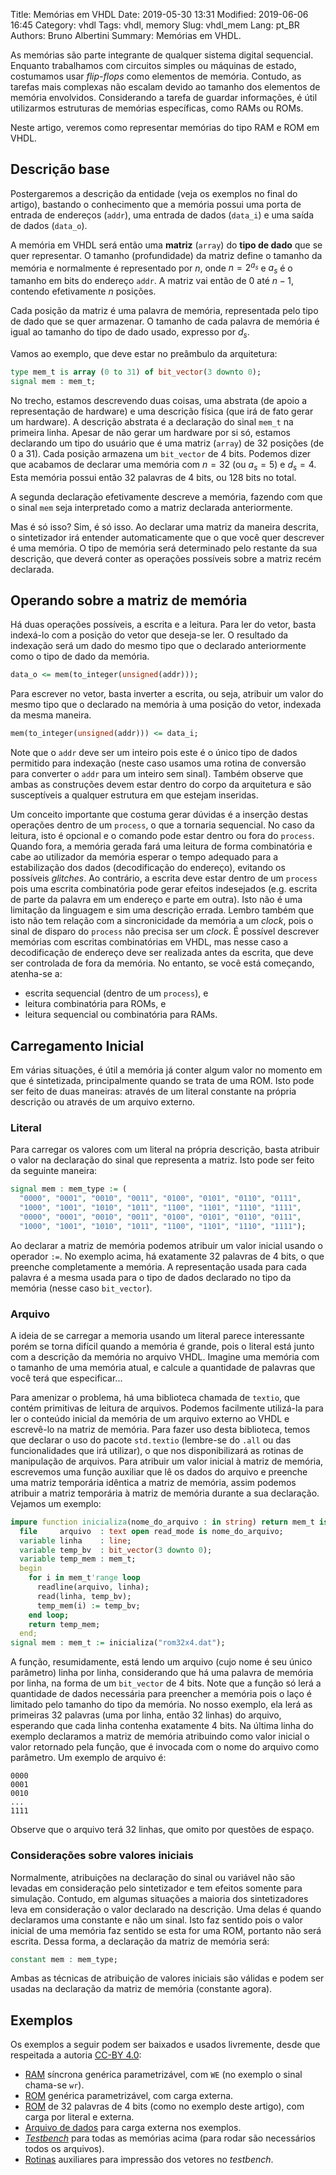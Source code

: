 Title: Memórias em VHDL
Date: 2019-05-30 13:31
Modified: 2019-06-06 16:45
Category: vhdl
Tags: vhdl, memory
Slug: vhdl_mem
Lang: pt_BR
Authors: Bruno Albertini
Summary: Memórias em VHDL.

As memórias são parte integrante de qualquer sistema digital sequencial. Enquanto trabalhamos com circuitos simples ou máquinas de estado, costumamos usar _flip-flops_ como elementos de memória. Contudo, as tarefas mais complexas não escalam devido ao tamanho dos elementos de memória envolvidos. Considerando a tarefa de guardar informações, é útil utilizarmos estruturas de memórias específicas, como RAMs ou ROMs.

Neste artigo, veremos como representar memórias do tipo RAM e ROM em VHDL.

## Descrição base
Postergaremos a descrição da entidade (veja os exemplos no final do artigo), bastando o conhecimento que a memória possui uma porta de entrada de endereços (`addr`), uma entrada de dados (`data_i`) e uma saída de dados (`data_o`).

A memória em VHDL será então uma **matriz** (`array`) do **tipo de dado** que se quer representar. O tamanho (profundidade) da matriz define o tamanho da memória e normalmente é representado por $n$, onde $n=2^{a_s}$ e $a_s$ é o tamanho em bits do endereço `addr`. A matriz vai então de $0$ até $n-1$, contendo efetivamente $n$ posições.

Cada posição da matriz é uma palavra de memória, representada pelo tipo de dado que se quer armazenar. O tamanho de cada palavra de memória é igual ao tamanho do tipo de dado usado, expresso por $d_s$.

Vamos ao exemplo, que deve estar no preâmbulo da arquitetura:

```vhdl
type mem_t is array (0 to 31) of bit_vector(3 downto 0);
signal mem : mem_t;
```

No trecho, estamos descrevendo duas coisas, uma abstrata (de apoio a representação de hardware) e uma descrição física (que irá de fato gerar um hardware). A descrição abstrata é a declaração do sinal `mem_t` na primeira linha. Apesar de não gerar um hardware por si só, estamos declarando um tipo do usuário que é uma matriz (`array`) de 32 posições (de 0 a 31). Cada posição armazena um `bit_vector` de 4 bits. Podemos dizer que acabamos de declarar uma memória com $n=32$ (ou $a_s=5$) e $d_s=4$. Esta memória possui então 32 palavras de 4 bits, ou 128 bits no total.

A segunda declaração efetivamente descreve a memória, fazendo com que o sinal `mem` seja interpretado como a matriz declarada anteriormente.

Mas é só isso? Sim, é só isso. Ao declarar uma matriz da maneira descrita, o sintetizador irá entender automaticamente que o que você quer descrever é uma memória. O tipo de memória será determinado pelo restante da sua descrição, que deverá conter as operações possíveis sobre a matriz recém declarada.

## Operando sobre a matriz de memória
Há duas operações possíveis, a escrita e a leitura. Para ler do vetor, basta indexá-lo com a posição do vetor que deseja-se ler. O resultado da indexação será um dado do mesmo tipo que o declarado anteriormente como o tipo de dado da memória.
```vhdl
data_o <= mem(to_integer(unsigned(addr)));
```

Para escrever no vetor, basta inverter a escrita, ou seja, atribuir um valor do mesmo tipo que o declarado na memória à uma posição do vetor, indexada da mesma maneira.
```vhdl
mem(to_integer(unsigned(addr))) <= data_i;
```
Note que o `addr` deve ser um inteiro pois este é o único tipo de dados permitido para indexação (neste caso usamos uma rotina de conversão para converter o `addr` para um inteiro sem sinal). Também observe que ambas as construções devem estar dentro do corpo da arquitetura e são susceptíveis a qualquer estrutura em que estejam inseridas.

Um conceito importante que costuma gerar dúvidas é a inserção destas operações dentro de um `process`, o que a tornaria sequencial. No caso da leitura, isto é opcional e o comando pode estar dentro ou fora do `process`. Quando fora, a memória gerada fará uma leitura de forma combinatória e cabe ao utilizador da memória esperar o tempo adequado para a estabilização dos dados (decodificação do endereço), evitando os possíveis _glitches_. Ao contrário, a escrita deve estar dentro de um `process` pois uma escrita combinatória pode gerar efeitos indesejados (e.g. escrita de parte da palavra em um endereço e parte em outra). Isto não é uma limitação da linguagem e sim uma descrição errada. Lembro também que isto não tem relação com a sincronicidade da memória a um _clock_, pois o sinal de disparo do `process` não precisa ser um _clock_. É possível descrever memórias com escritas combinatórias em VHDL, mas nesse caso a decodificação de endereço deve ser realizada antes da escrita, que deve ser controlada de fora da memória. No entanto, se você está começando, atenha-se a:

 - escrita sequencial (dentro de um `process`), e
 - leitura combinatória para ROMs, e
 - leitura sequencial ou combinatória para RAMs.

## Carregamento Inicial
Em várias situações, é útil a memória já conter algum valor no momento em que é sintetizada, principalmente quando se trata de uma ROM. Isto pode ser feito de duas maneiras: através de um literal constante na própria descrição ou através de um arquivo externo.

### Literal
Para carregar os valores com um literal na própria descrição, basta atribuir o valor na declaração do sinal que representa a matriz. Isto pode ser feito da seguinte maneira:
```vhdl
signal mem : mem_type := (
  "0000", "0001", "0010", "0011", "0100", "0101", "0110", "0111",
  "1000", "1001", "1010", "1011", "1100", "1101", "1110", "1111",
  "0000", "0001", "0010", "0011", "0100", "0101", "0110", "0111",
  "1000", "1001", "1010", "1011", "1100", "1101", "1110", "1111");
```
Ao declarar a matriz de memória podemos atribuir um valor inicial usando o operador `:=`. No exemplo acima, há exatamente 32 palavras de 4 bits, o que preenche completamente a memória. A representação usada para cada palavra é a mesma usada para o tipo de dados declarado no tipo da memória (nesse caso `bit_vector`).

### Arquivo
A ideia de se carregar a memoria usando um literal parece interessante porém se torna difícil quando a memória é grande, pois o literal está junto com a descrição da memória no arquivo VHDL. Imagine uma memória com o tamanho de uma memória atual, e calcule a quantidade de palavras que você terá que especificar...

Para amenizar o problema, há uma biblioteca chamada de `textio`, que contém primitivas de leitura de arquivos. Podemos facilmente utilizá-la para ler o conteúdo inicial da memória de um arquivo externo ao VHDL e escrevê-lo na matriz de memória. Para fazer uso desta biblioteca, temos que declarar o uso do pacote `std.textio` (lembre-se do `.all` ou das funcionalidades que irá utilizar), o que nos disponibilizará as rotinas de manipulação de arquivos. Para atribuir um valor inicial à matriz de memória, escrevemos uma função auxiliar que lê os dados do arquivo e preenche uma matriz temporária idêntica a matriz de memória, assim podemos atribuir a matriz temporária à matriz de memória durante a sua declaração. Vejamos um exemplo:
```VHDL
impure function inicializa(nome_do_arquivo : in string) return mem_t is
  file     arquivo  : text open read_mode is nome_do_arquivo;
  variable linha    : line;
  variable temp_bv  : bit_vector(3 downto 0);
  variable temp_mem : mem_t;
  begin
    for i in mem_t'range loop
      readline(arquivo, linha);
      read(linha, temp_bv);
      temp_mem(i) := temp_bv;
    end loop;
    return temp_mem;
  end;
signal mem : mem_t := inicializa("rom32x4.dat");
```
A função, resumidamente, está lendo um arquivo (cujo nome é seu único parâmetro) linha por linha, considerando que há uma palavra de memória por linha, na forma de um `bit_vector` de 4 bits. Note que a função só lerá a quantidade de dados necessária para preencher a memória pois o laço é limitado pelo tamanho do tipo da memória. No nosso exemplo, ela lerá as primeiras 32 palavras (uma por linha, então 32 linhas) do arquivo, esperando que cada linha contenha exatamente 4 bits. Na última linha do exemplo declaramos a matriz de memória atribuindo como valor inicial o valor retornado pela função, que é invocada com o nome do arquivo como parâmetro. Um exemplo de arquivo é:
```
0000
0001
0010
...
1111
```
Observe que o arquivo terá 32 linhas, que omito por questões de espaço.

### Considerações sobre valores iniciais
Normalmente, atribuições na declaração do sinal ou variável não são levadas em consideração pelo sintetizador e tem efeitos somente para simulação. Contudo, em algumas situações a maioria dos sintetizadores leva em consideração o valor declarado na descrição. Uma delas é quando declaramos uma constante e não um sinal. Isto faz sentido pois o valor inicial de uma memória faz sentido se esta for uma ROM, portanto não será escrita. Dessa forma, a declaração da matriz de memória será:
```vhdl
constant mem : mem_type;
```
Ambas as técnicas de atribuição de valores iniciais são válidas e podem ser usadas na declaração da matriz de memória (constante agora).


## Exemplos
Os exemplos a seguir podem ser baixados e usados livremente, desde que respeitada a autoria [CC-BY 4.0](https://creativecommons.org/licenses/by/4.0/):

  - [RAM](https://github.com/balbertini/hwProjects/blob/master/vhdl_modules/memory/ram.vhd) síncrona genérica parametrizável, com `WE` (no exemplo o sinal chama-se `wr`).
  - [ROM](https://github.com/balbertini/hwProjects/blob/master/vhdl_modules/memory/rom.vhd) genérica parametrizável, com carga externa.
  - [ROM](https://github.com/balbertini/hwProjects/blob/master/vhdl_modules/memory/rom32x4.vhd) de 32 palavras de 4 bits (como no exemplo deste artigo), com carga por literal e externa.
  - [Arquivo de dados](https://github.com/balbertini/hwProjects/blob/master/vhdl_modules/memory/rom32x4.dat) para carga externa nos exemplos.
  - [_Testbench_](https://github.com/balbertini/hwProjects/blob/master/vhdl_modules/memory/memorias_tb.vhd) para todas as memórias acima (para rodar são necessários todos os arquivos).
  - [Rotinas](https://github.com/balbertini/hwProjects/blob/master/vhdl_modules/memory/utils.vhd) auxiliares para impressão dos vetores no _testbench_.
